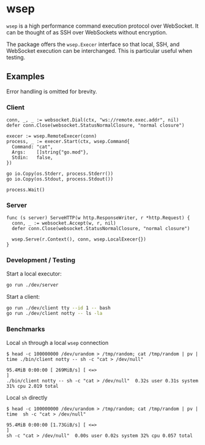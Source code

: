 # wsep

`wsep` is a high performance command execution protocol over WebSocket. It can be thought of as SSH over WebSockets without encryption.

The package offers the `wsep.Execer` interface so that local, SSH, and WebSocket execution can be interchanged. This is particular useful when testing.

## Examples

Error handling is omitted for brevity.

### Client

```golang
conn, _, _ := websocket.Dial(ctx, "ws://remote.exec.addr", nil)
defer conn.Close(websocket.StatusNormalClosure, "normal closure")

execer := wsep.RemoteExecer(conn)
process, _ := execer.Start(ctx, wsep.Command{
  Command: "cat",
  Args:    []string{"go.mod"},
  Stdin:   false,
})

go io.Copy(os.Stderr, process.Stderr())
go io.Copy(os.Stdout, process.Stdout())

process.Wait()
```

### Server

```golang
func (s server) ServeHTTP(w http.ResponseWriter, r *http.Request) {
  conn, _ := websocket.Accept(w, r, nil)
  defer conn.Close(websocket.StatusNormalClosure, "normal closure")

  wsep.Serve(r.Context(), conn, wsep.LocalExecer{})
}
```

### Development / Testing

Start a local executor:

```sh
go run ./dev/server
```

Start a client:

```sh
go run ./dev/client tty --id 1 -- bash
go run ./dev/client notty -- ls -la
```

### Benchmarks

Local `sh` through a local `wsep` connection

```shell script
$ head -c 100000000 /dev/urandom > /tmp/random; cat /tmp/random | pv | time ./bin/client notty -- sh -c "cat > /dev/null"

95.4MiB 0:00:00 [ 269MiB/s] [ <=>                                                                                  ]
./bin/client notty -- sh -c "cat > /dev/null"  0.32s user 0.31s system 31% cpu 2.019 total
```

Local `sh` directly

```shell script
$ head -c 100000000 /dev/urandom > /tmp/random; cat /tmp/random | pv | time  sh -c "cat > /dev/null"

95.4MiB 0:00:00 [1.73GiB/s] [ <=>                                                                                  ]
sh -c "cat > /dev/null"  0.00s user 0.02s system 32% cpu 0.057 total
```
